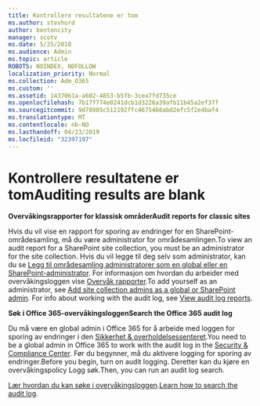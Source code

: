 ```yaml
---
title: Kontrollere resultatene er tom
ms.author: stevhord
author: bentoncity
manager: scotv
ms.date: 5/25/2018
ms.audience: Admin
ms.topic: article
ROBOTS: NOINDEX, NOFOLLOW
localization_priority: Normal
ms.collection: Adm_O365
ms.custom: ''
ms.assetid: 1437061a-a602-4853-b5fb-3cea7fd735ce
ms.openlocfilehash: 7b17f774e0241dcb1d3226a39afb11b45a2ef37f
ms.sourcegitcommit: 9d78905c512192ffc4675468abd2efc5f2e4baf4
ms.translationtype: MT
ms.contentlocale: nb-NO
ms.lasthandoff: 04/23/2019
ms.locfileid: "32397197"
---
```

# <a name="auditing-results-are-blank"></a><span data-ttu-id="8a7ae-102">Kontrollere resultatene er tom</span><span class="sxs-lookup"><span data-stu-id="8a7ae-102">Auditing results are blank</span></span>

 <span data-ttu-id="8a7ae-103">**Overvåkingsrapporter for klassisk områder**</span><span class="sxs-lookup"><span data-stu-id="8a7ae-103">**Audit reports for classic sites**</span></span>
  
<span data-ttu-id="8a7ae-104">Hvis du vil vise en rapport for sporing av endringer for en SharePoint-områdesamling, må du være administrator for områdesamlingen.</span><span class="sxs-lookup"><span data-stu-id="8a7ae-104">To view an audit report for a SharePoint site collection, you must be an administrator for the site collection.</span></span> <span data-ttu-id="8a7ae-105">Hvis du vil legge til deg selv som administrator, kan du se [Legg til områdesamling administratorer som en global eller en SharePoint-administrator](https://go.microsoft.com/fwlink/?linkid=869390). For informasjon om hvordan du arbeider med overvåkingsloggen vise [Overvåk rapporter](https://go.microsoft.com/fwlink/?linkid=395237).</span><span class="sxs-lookup"><span data-stu-id="8a7ae-105">To add yourself as an administrator, see [Add site collection admins as a global or SharePoint admin](https://go.microsoft.com/fwlink/?linkid=869390). For info about working with the audit log, see [View audit log reports](https://go.microsoft.com/fwlink/?linkid=395237).</span></span> 
  
 <span data-ttu-id="8a7ae-106">**Søk i Office 365-overvåkingsloggen**</span><span class="sxs-lookup"><span data-stu-id="8a7ae-106">**Search the Office 365 audit log**</span></span>
  
<span data-ttu-id="8a7ae-107">Du må være en global admin i Office 365 for å arbeide med loggen for sporing av endringer i den [Sikkerhet &amp; overholdelsessenteret](https://protection.office.com).</span><span class="sxs-lookup"><span data-stu-id="8a7ae-107">You need to be a global admin in Office 365 to work with the audit log in the [Security &amp; Compliance Center](https://protection.office.com).</span></span> <span data-ttu-id="8a7ae-108">Før du begynner, må du aktivere logging for sporing av endringer.</span><span class="sxs-lookup"><span data-stu-id="8a7ae-108">Before you begin, turn on audit logging.</span></span> <span data-ttu-id="8a7ae-109">Deretter kan du kjøre en overvåkingspolicy Logg søk.</span><span class="sxs-lookup"><span data-stu-id="8a7ae-109">Then, you can run an audit log search.</span></span> 
  
<span data-ttu-id="8a7ae-110">[Lær hvordan du kan søke i overvåkingsloggen](https://go.microsoft.com/fwlink/?linkid=708432).</span><span class="sxs-lookup"><span data-stu-id="8a7ae-110">[Learn how to search the audit log](https://go.microsoft.com/fwlink/?linkid=708432).</span></span>
  


